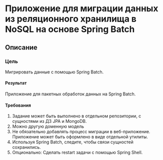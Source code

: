 # Приложение для миграции данных из реляционного хранилища в NoSQL на основе Spring Batch

## Описание

### Цель

Мигрировать данные с помощью Spring Batch.

#### Результат

Приложение для пакетных обработок данных на Spring Batch.

#### Требования

1. Задание может быть выполнено в отдельном репозитории, с сущностями из ДЗ JPA и MongoDB.
2. Можно другую доменную модель
3. Не обязательно добавлять процесс миграции в веб-приложение. Приложение может быть оформлено в виде отдельной утилиты.
4. Используя Spring Batch, следите, чтобы связи сущностей сохранились.
5. Опционально: Сделать restart задачи с помощью Spring Shell.

